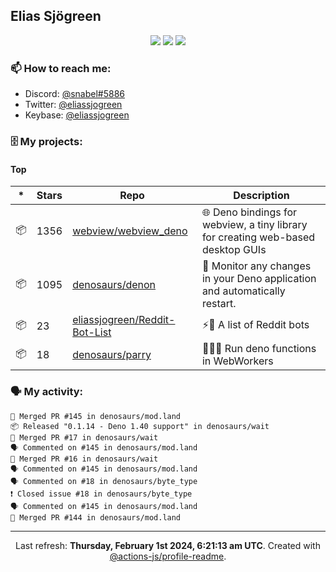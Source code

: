 ## Elias Sjögreen

<p align="center">
  <img src="https://img.shields.io/badge/🎂-dec. 2003-success" />
  <img src="https://img.shields.io/badge/🌎-Stockholm-informational" />
  <img src="https://img.shields.io/badge/👦-He/Him-informational" />
</p>

### 📫 How to reach me:

- Discord: [@snabel#5886](https://discord.com/users/267978757799673866)
- Twitter: [@eliassjogreen](https://twitter.com/eliassjogreen)
- Keybase: [@eliassjogreen](https://keybase.io/eliassjogreen)

### 🗄 My projects:

#### Top
|*|Stars|Repo|Description|
|---|---|---|---|
| 📦 | 1356 | [webview/webview_deno](https://github.com/webview/webview_deno) | 🌐 Deno bindings for webview, a tiny library for creating web-based desktop GUIs |
| 📦 | 1095 | [denosaurs/denon](https://github.com/denosaurs/denon) | 👀 Monitor any changes in your Deno application and automatically restart. |
| 📦 | 23 | [eliassjogreen/Reddit-Bot-List](https://github.com/eliassjogreen/Reddit-Bot-List) | ⚡️🤖 A list of Reddit bots |
| 📦 | 18 | [denosaurs/parry](https://github.com/denosaurs/parry) | 👷🏽‍♂️ Run deno functions in WebWorkers |

### 🗣 My activity:

```
🎉 Merged PR #145 in denosaurs/mod.land
📦 Released "0.1.14 - Deno 1.40 support" in denosaurs/wait
🎉 Merged PR #17 in denosaurs/wait
🗣 Commented on #145 in denosaurs/mod.land
🎉 Merged PR #16 in denosaurs/wait
🗣 Commented on #145 in denosaurs/mod.land
🗣 Commented on #18 in denosaurs/byte_type
❗️ Closed issue #18 in denosaurs/byte_type
🗣 Commented on #145 in denosaurs/mod.land
🎉 Merged PR #144 in denosaurs/mod.land
```

------------
<p align="center">Last refresh: <b>Thursday, February 1st 2024, 6:21:13 am UTC</b>. Created with <a href=https://github.com/marketplace/actions/profile-readme>@actions-js/profile-readme</a>.</p>
